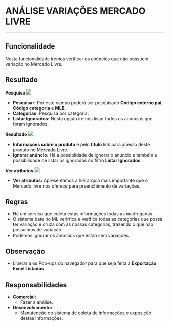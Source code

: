 # ANÁLISE VARIAÇÕES MERCADO LIVRE

---

## Funcionalidade

Nesta funcionalidade iremos verificar os anúncios que não possuem variação no Mercado Livre.

## Resultado

**Pesquisa**
![](http://developers.connectparts.com.br/imagens/analiseVariacoesMl01.png)

- **Pesquisar:** Por este campo poderá ser pesquisado **Código externo pai**, **Código categoria** e **MLB**.
- **Categorias:** Pesquisa por categoria.
- **Listar Ignorados:** Nesta opção iremos listar todos os anúncios que foram ignorados.

**Resultado**
![](http://developers.connectparts.com.br/imagens/analiseVariacoesMl02.png)

- **Informações sobre o produto** e pelo **título** link para acesso deste produto no Mercado Livre.
- **Ignorar anúncio:** Há a possiblidade de ignorar o anúncio e também a possibilidade de listar os ignorados no filtro **Listar Ignorados**.


**Ver atributos**
![](http://developers.connectparts.com.br/imagens/analiseVariacoesMl03.png)

- **Ver atributos:** Apresentamos a hierarquia mais importante que o Mercado livre nos oferece para preenchimento de variações.

## Regras

- Há um serviço que coleta estas informações todas as madrugadas.
- O sistema bate no ML verirfica e verifica todas as categorias que possa ter variação e cruza com as nossas categorias, trazendo o que não possuímos de variação.
- Podemos ignorar os anúncios que estão sem variações

## Observação

- Liberar a os Pop-ups do navegador para que seja feita a **Exportação Excel Listados**

## Responsabilidades

- **Comercial:**
	- Fazer a análise.
- **Desenvolvimento:**
	- Manutenção do sistema de coleta de informações e exposição destas informações.
